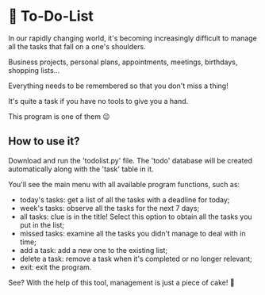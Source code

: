 # :date: To-Do-List

In our rapidly changing world, it's becoming increasingly difficult to manage all the tasks that fall on a one's shoulders.

Business projects, personal plans, appointments, meetings, birthdays, shopping lists...

Everything needs to be remembered so that you don't miss a thing!

It's quite a task if you have no tools to give you a hand.

This program is one of them 😉

## How to use it?

Download and run the 'todolist.py' file. 
The 'todo' database will be created automatically along with the 'task' table in it.

You'll see the main menu with all available program functions, such as:

- today's tasks: get a list of all the tasks with a deadline for today;
- week's tasks: observe all the tasks for the next 7 days;
- all tasks: clue is in the title! Select this option to obtain all the tasks you put in the list;
- missed tasks: examine all the tasks you didn't manage to deal with in time;
- add a task: add a new one to the existing list;
- delete a task: remove a task when it's completed or no longer relevant;
- exit: exit the program.

See? With the help of this tool, management is just a piece of cake! 🍰
